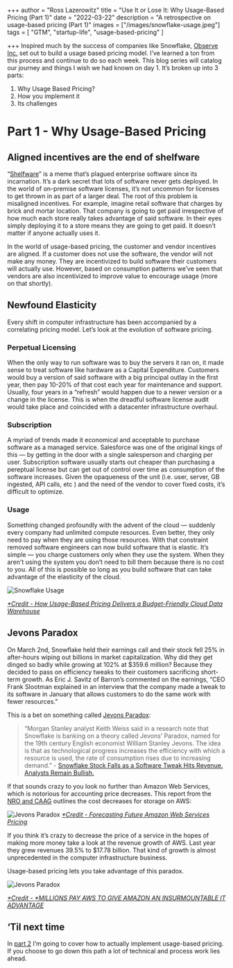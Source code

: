 +++
author = "Ross Lazerowitz"
title = "Use It or Lose It: Why Usage-Based Pricing (Part 1)"
date = "2022-03-22"
description = "A retrospective on usage-based pricing (Part 1)"
images = ["/images/snowflake-usage.jpeg"]
tags = [
    "GTM",
    "startup-life",
    "usage-based-pricing"
]

+++
Inspired much by the success of companies like Snowflake, [Observe Inc.](https://observeinc.com/) set out to build a usage based pricing model. I’ve learned a ton from this process and continue to do so each week. This blog series will catalog our journey and things I wish we had known on day 1. It’s broken up into 3 parts:
1. Why Usage Based Pricing?
2. How you implement it
3. Its challenges

<!--more-->

# Part 1 - Why Usage-Based Pricing
## Aligned incentives are the end of shelfware
“[Shelfware](https://www.techtarget.com/searchsap/definition/shelfware#:~:text=Shelfware%20is%20slang%20for%20software,of%20working%20with%20legacy%20applications.)” is a meme that’s plagued enterprise software since its incarnation. It’s a dark secret that lots of software never gets deployed. In the world of on-premise software licenses, it’s not uncommon for licenses to get thrown in as part of a larger deal. The root of this problem is misaligned incentives. For example, imagine retail software that charges by brick and mortar location. That company is going to get paid irrespective of how much each store really takes advantage of said software. In their eyes simply deploying it to a store means they are going to get paid. It doesn’t matter if anyone actually uses it. 

In the world of usage-based pricing, the customer and vendor incentives are aligned. If a customer does not use the software, the vendor will not make any money. They are incentivized to build software their customers will actually use. However, based on consumption patterns we’ve seen that vendors are also incentivized to improve value to encourage usage (more on that shortly).

## Newfound Elasticity
Every shift in computer infrastructure has been accompanied by a correlating pricing model. Let’s look at the evolution of software pricing.

### Perpetual Licensing
When the only way to run software was to buy the servers it ran on, it made sense to treat software like hardware as a Capital Expenditure. Customers would buy a version of said software with a big principal outlay in the first year, then pay 10-20% of that cost each year for maintenance and support. Usually, four years in a “refresh” would happen due to a newer version or a change in the license. This is when the dreadful software license audit would take place and coincided with a datacenter infrastructure overhaul.

### Subscription
A myriad of trends made it economical and acceptable to purchase software as a managed service. Salesforce was one of the original kings of this — by getting in the door with a single salesperson and charging per user. Subscription software usually starts out cheaper than purchasing a pereptual license but can get out of control over time as consumption of the software increases. Given the opaqueness of the unit (i.e. user, server, GB ingested, API calls, etc ) and the need of the vendor to cover fixed costs, it’s difficult to optimize.

### Usage
Something changed profoundly with the advent of the cloud — suddenly every company had unlimited compute resources. Even better, they only need to pay when they are using those resources. With that constraint removed software engineers can now build software that is elastic. It’s simple — you charge customers only when they use the system. When they aren't using the system you don’t need to bill them because there is no cost to you. All of this is possible so long as you build software that can take advantage of the elasticity of the cloud.

![Snowflake Usage](/images/snowflake-usage.jpeg)

*[*Credit - How Usage-Based Pricing Delivers a Budget-Friendly Cloud Data Warehouse](https://www.snowflake.com/blog/how-usage-based-pricing-delivers-a-budget-friendly-cloud-data-warehouse/)*

## Jevons Paradox
On March 2nd, Snowflake held their earnings call and their stock fell 25% in after-hours wiping out billions in market capitalization. Why did they get dinged so badly while growing at 102% at $359.6 million? Because they decided to pass on efficiency tweaks to their customers sacrificing short-term growth. As Eric J. Savitz of Barron’s commented on the earnings,  “CEO Frank Slootman explained in an interview that the company made a tweak to its software in January that allows customers to do the same work with fewer resources.” 

This is a bet on something called [Jevons Paradox](https://en.wikipedia.org/wiki/Jevons_paradox#:~:text=In%20economics%2C%20the%20Jevons%20paradox,rises%20due%20to%20increasing%20demand.):

> “Morgan Stanley analyst Keith Weiss said in a research note that Snowflake is banking on a theory called Jevons’ Paradox, named for the 19th century English economist William Stanley Jevons. The idea is that as technological progress increases the efficiency with which a resource is used, the rate of consumption rises due to increasing demand.” - [Snowflake Stock Falls as a Software Tweak Hits Revenue. Analysts Remain Bullish.](https://www.barrons.com/articles/snowflake-stock-falls-as-a-software-tweak-hits-revenue-analysts-remain-bullish-51646333077?reflink=article_emailShare)


If that sounds crazy to you look no further than Amazon Web Services, which is notorious for accounting price decreases. This report from the [NRO and CAAG](https://www.iceaaonline.com/ready/wp-content/uploads/2019/06/CC06-Paper-Forecasting-Future-Amazon-Web-Services-Pricing-Souiri.pdf) outlines the cost decreases for storage on AWS:

![Jevons Paradox](/images/s3-jevon.png)
*[*Credit - Forecasting Future Amazon Web Services Pricing](https://www.iceaaonline.com/ready/wp-content/uploads/2019/06/CC06-Paper-Forecasting-Future-Amazon-Web-Services-Pricing-Souiri.pdf)*

If you think it’s crazy to decrease the price of a service in the hopes of making more money take a look at the revenue growth of AWS. Last year they grew revenues 39.5% to $17.78 billion. That kind of growth is almost unprecedented in the computer infrastructure business.

Usage-based pricing lets you take advantage of this paradox.

![Jevons Paradox](/images/aws-rev.jpeg)

*[*Credit - *MILLIONS PAY AWS TO GIVE AMAZON AN INSURMOUNTABLE IT ADVANTAGE](https://www.nextplatform.com/2022/02/04/millions-pay-aws-to-give-amazon-an-insurmountable-it-advantage/)*

## ‘Til next time
In [part 2](/posts/use-it-or-lose-it-p2) I’m going to cover how to actually implement usage-based pricing. If you choose to go down this path a lot of technical and process work lies ahead.

